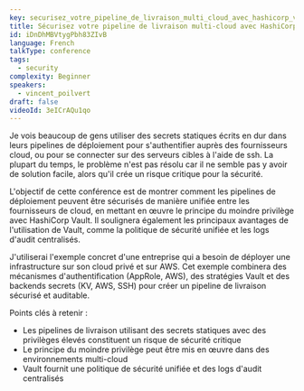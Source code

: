 ```yaml
---
key: securisez_votre_pipeline_de_livraison_multi_cloud_avec_hashicorp_vault
title: Sécurisez votre pipeline de livraison multi-cloud avec HashiCorp Vault
id: iDnDhMBVtygPbh83ZIvB
language: French
talkType: conference
tags:
  - security
complexity: Beginner
speakers:
  - vincent_poilvert
draft: false
videoId: 3eICrAQu1qo
---
```


Je vois beaucoup de gens utiliser des secrets statiques écrits en dur dans leurs pipelines de déploiement pour s'authentifier auprès des fournisseurs cloud, ou pour se connecter sur des serveurs cibles à l'aide de ssh. La plupart du temps, le problème n'est pas résolu car il ne semble pas y avoir de solution facile, alors qu'il crée un risque critique pour la sécurité.

L'objectif de cette conférence est de montrer comment les pipelines de déploiement peuvent être sécurisés de manière unifiée entre les fournisseurs de cloud, en mettant en œuvre le principe du moindre privilège avec HashiCorp Vault. Il soulignera également les principaux avantages de l'utilisation de Vault, comme la politique de sécurité unifiée et les logs d'audit centralisés.

J'utiliserai l'exemple concret d'une entreprise qui a besoin de déployer une infrastructure sur son cloud privé et sur AWS. Cet exemple combinera des mécanismes d'authentification (AppRole, AWS), des stratégies Vault et des backends secrets (KV, AWS, SSH) pour créer un pipeline de livraison sécurisé et auditable.

Points clés à retenir :
* Les pipelines de livraison utilisant des secrets statiques avec des privilèges élevés constituent un risque de sécurité critique
* Le principe du moindre privilège peut être mis en œuvre dans des environnements multi-cloud
* Vault fournit une politique de sécurité unifiée et des logs d'audit centralisés
